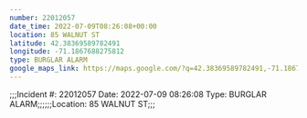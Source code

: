 ```yaml
---
number: 22012057
date_time: 2022-07-09T08:26:08+00:00
location: 85 WALNUT ST
latitude: 42.38369589782491
longitude: -71.1867688275812
type: BURGLAR ALARM
google_maps_link: https://maps.google.com/?q=42.38369589782491,-71.1867688275812
---
```


;;;Incident #: 22012057  Date: 2022-07-09 08:26:08   Type: BURGLAR ALARM;;;;;;Location: 85 WALNUT ST;;;
